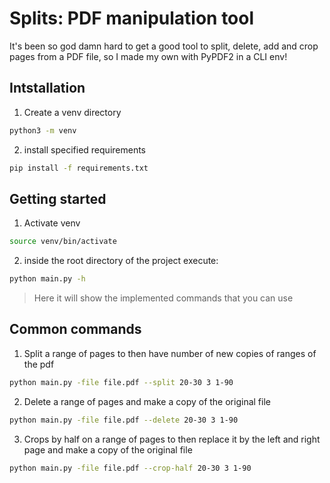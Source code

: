 # Splits: PDF manipulation tool

It's been so god damn hard to get a good tool to split, delete, add and crop pages from a PDF file, so I made my own with PyPDF2 in a CLI env!

## Intstallation

1. Create a venv directory
```bash
python3 -m venv
```

2. install specified requirements
```bash
pip install -f requirements.txt
```

## Getting started

1. Activate venv

```bash
source venv/bin/activate
```

2. inside the root directory of the project execute:
```bash
python main.py -h
```
> Here it will show the implemented commands that you can use

## Common commands

1. Split a range of pages to then have number of new copies of ranges of the pdf
```bash
python main.py -file file.pdf --split 20-30 3 1-90
```

2. Delete a range of pages and make a copy of the original file
```bash
python main.py -file file.pdf --delete 20-30 3 1-90
```

3. Crops by half on a range of pages to then replace it by the left and right page and make a copy of the original file
```bash
python main.py -file file.pdf --crop-half 20-30 3 1-90
```
